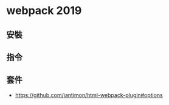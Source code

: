 # webpack 2019 



##  安裝


## 指令

## 套件

- https://github.com/jantimon/html-webpack-plugin#options

